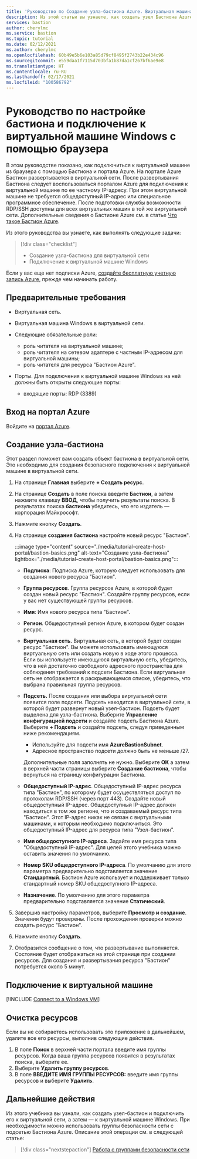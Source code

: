 ```yaml
---
title: 'Руководство по Создание узла-бастиона Azure. Виртуальная машина Windows: портал'
description: Из этой статьи вы узнаете, как создать узел Бастиона Azure и подключиться к виртуальной машине Windows.
services: bastion
author: cherylmc
ms.service: bastion
ms.topic: tutorial
ms.date: 02/12/2021
ms.author: cherylmc
ms.openlocfilehash: 60b49e5b6e103a85d79cf8495f2743b22e434c96
ms.sourcegitcommit: e559daa1f7115d703bfa1b87da1cf267bf6ae9e8
ms.translationtype: HT
ms.contentlocale: ru-RU
ms.lasthandoff: 02/17/2021
ms.locfileid: "100586792"
---
```

# <a name="tutorial-configure-bastion-and-connect-to-a-windows-vm-through-a-browser"></a>Руководство по настройке бастиона и подключение к виртуальной машине Windows с помощью браузера

В этом руководстве показано, как подключиться к виртуальной машине из браузера с помощью Бастиона и портала Azure. На портале Azure Бастион развертывается в виртуальной сети. После развертывания Бастиона следует воспользоваться порталом Azure для подключения к виртуальной машине по ее частному IP-адресу. При этом виртуальной машине не требуется общедоступный IP-адрес или специальное программное обеспечение. После подготовки службы возможности RDP/SSH доступны для всех виртуальных машин в той же виртуальной сети. Дополнительные сведения о Бастионе Azure см. в статье [Что такое Бастион Azure](bastion-overview.md).

Из этого руководства вы узнаете, как выполнять следующие задачи:

> [!div class="checklist"]
> * Создание узла-бастиона для виртуальной сети
> * Подключение к виртуальной машине Windows

Если у вас еще нет подписки Azure, [создайте бесплатную учетную запись Azure](https://azure.microsoft.com/free/?WT.mc_id=A261C142F), прежде чем начинать работу.

## <a name="prerequisites"></a>Предварительные требования

* Виртуальная сеть.
* Виртуальная машина Windows в виртуальной сети.
* Следующие обязательные роли:
  * роль читателя на виртуальной машине;
  * роль читателя на сетевом адаптере с частным IP-адресом для виртуальной машины;
  * роль читателя для ресурса "Бастион Azure".

* Порты. Для подключения к виртуальной машине Windows на ней должны быть открыты следующие порты:
  * входящие порты: RDP (3389)

## <a name="sign-in-to-the-azure-portal"></a>Вход на портал Azure

Войдите на [портал Azure](https://portal.azure.com).

## <a name="create-a-bastion-host"></a><a name="createhost"></a>Создание узла-бастиона

Этот раздел поможет вам создать объект бастиона в виртуальной сети. Это необходимо для создания безопасного подключения к виртуальной машине в виртуальной сети.

1. На странице **Главная** выберите **+ Создать ресурс**.
1. На странице **Создать** в поле поиска введите **Бастион**, а затем нажмите клавишу **ВВОД**, чтобы получить результаты поиска. В результатах поиска **бастиона** убедитесь, что его издатель — корпорация Майкрософт.
1. Нажмите кнопку **Создать**.
1. На странице **создания бастиона** настройте новый ресурс "Бастион".

   :::image type="content" source="./media/tutorial-create-host-portal/bastion-basics.png" alt-text="Создание узла-бастиона" lightbox="./media/tutorial-create-host-portal/bastion-basics.png":::

    * **Подписка**: Подписка Azure, которую следует использовать для создания нового ресурса "Бастион".
    * **Группа ресурсов**. Группа ресурсов Azure, в которой будет создан новый ресурс "Бастион". Создайте группу ресурсов, если у вас нет существующей группы ресурсов.
    * **Имя**: Имя нового ресурса типа "Бастион".
    * **Регион**. Общедоступный регион Azure, в котором будет создан ресурс.
    * **Виртуальная сеть.** Виртуальная сеть, в которой будет создан ресурс "Бастион". Вы можете использовать имеющуюся виртуальную сеть или создать новую в ходе этого процесса. Если вы используете имеющуюся виртуальную сеть, убедитесь, что в ней достаточно свободного адресного пространства для соблюдения требований к подсети Бастиона. Если виртуальная сеть не отображается в раскрывающемся списке, убедитесь, что выбрана правильная группа ресурсов.
    * **Подсеть.** После создания или выбора виртуальной сети появится поле подсети. Подсеть находится в виртуальной сети, в которой будет развернут новый узел-бастион. Подсеть будет выделена для узла-бастиона. Выберите **Управление конфигурацией подсети** и создайте подсеть Бастиона Azure. Выберите **+ Подсеть** и создайте подсеть, следуя приведенным ниже рекомендациям.

         * Используйте для подсети имя **AzureBastionSubnet**.
         * Адресное пространство подсети должно быть не меньше /27.

      Дополнительные поля заполнять не нужно. Выберите **ОК** а затем в верхней части страницы выберите **Создание бастиона**, чтобы вернуться на страницу конфигурации Бастиона.
    * **Общедоступный IP-адрес**. Общедоступный IP-адрес ресурса типа "Бастион", по которому будет осуществляться доступ по протоколам RDP/SSH (через порт 443). Создайте новый общедоступный IP-адрес. Общедоступный IP-адрес должен находиться в том же регионе, что и создаваемый ресурс типа "Бастион". Этот IP-адрес никак не связан с виртуальными машинами, к которым необходимо подключиться. Это общедоступный IP-адрес для ресурса типа "Узел-бастион".
    * **Имя общедоступного IP-адреса**. Задайте имя ресурса типа "Общедоступный IP-адрес". Для целей этого учебника можно оставить значения по умолчанию.
    * **Номер SKU общедоступного IP-адреса**. По умолчанию для этого параметра предварительно подставляется значение **Стандартный**. Бастион Azure использует и поддерживает только стандартный номер SKU общедоступного IP-адреса.
    * **Назначение**. По умолчанию для этого параметра предварительно подставляется значение **Статический**.

1. Завершив настройку параметров, выберите **Просмотр и создание**. Значения будут проверены. После прохождения проверки можно создать ресурс "Бастион".
1. Нажмите кнопку **Создать**.
1. Отобразится сообщение о том, что развертывание выполняется. Состояние будет отображаться на этой странице при создании ресурсов. Для создания и развертывания ресурса "Бастион" потребуется около 5 минут.

## <a name="connect-to-a-vm"></a>Подключение к виртуальной машине

[!INCLUDE [Connect to a Windows VM](../../includes/bastion-vm-rdp.md)]

## <a name="clean-up-resources"></a>Очистка ресурсов

Если вы не собираетесь использовать это приложение в дальнейшем, удалите все его ресурсы, выполнив следующие действия.

1. В поле **Поиск** в верхней части портала введите имя группы ресурсов. Когда ваша группа ресурсов появится в результатах поиска, выберите ее.
1. Выберите **Удалить группу ресурсов**.
1. В поле **ВВЕДИТЕ ИМЯ ГРУППЫ РЕСУРСОВ:** введите имя группы ресурсов и выберите **Удалить**.

## <a name="next-steps"></a>Дальнейшие действия

Из этого учебника вы узнали, как создать узел-бастион и подключить его к виртуальной сети, а затем — к виртуальной машине Windows. При необходимости можно использовать группы безопасности сети с подсетью Бастиона Azure. Описание этой операции см. в следующей статье:

> [!div class="nextstepaction"]
> [Работа с группами безопасности сети](bastion-nsg.md)
